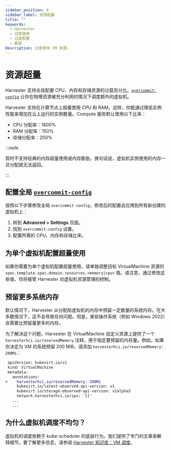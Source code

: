 ```yaml
---
sidebar_position: 8
sidebar_label: 资源超量
title: ""
keywords:
  - Harvester
  - 过度使用
  - 过度配置
  - 膨胀
Description: 过度使用 VM 资源。
---
```


# 资源超量

Harvester 支持全局配置 CPU、内存和存储资源的过载百分比。[`overcommit-config`](../advanced/settings.md#overcommit-config) 让你在物理资源被充分利用的情况下调度额外的虚拟机。

Harvester 支持在计算节点上超量使用 CPU 和 RAM。这样，你能通过降低实例性能来增加在云上运行的实例数量。Compute 服务默认使用以下比率：

- CPU 分配率：1600%
- RAM 分配率：150%
- 存储分配率：200%

:::note

暂时不支持经典的内存超量使用或内存膨胀。换句话说，虚拟机实例使用的内存一旦分配就无法返回。

:::

## 配置全局 [`overcommit-config`](../advanced/settings.md#overcommit-config)

按照以下步骤修改全局 `overcommit-config`，修改后的配置会应用到所有新创建的虚拟机上：

1. 转到 **Advanced > Settings** 页面。
1. 找到 `overcommit-config` 设置。
1. 配置所需的 CPU、内存和存储比率。

## 为单个虚拟机配置超量使用

如果你需要为单个虚拟机配置超量使用，请单独调整目标 VirtualMachine 资源的 ` spec.template.spec.domain.resources.<memory|cpu>` 值。请注意，通过修改这些值，你将接管 Harvester 对虚拟机资源管理的控制。

## 预留更多系统内存

默认情况下，Harvester 从分配给虚拟机的内存中预留一定数量的系统内存。在大多数情况下，这不会导致任何问题。但是，某些操作系统（例如 Windows 2022）会需要比预留量更多的内存。

为了解决这个问题，Harvester 在 VirtualMachine 自定义资源上提供了一个 `harvesterhci.io/reservedMemory` 注释，用于指定要预留的内存量。例如，如果你决定为 VM 的系统预留 200 MiB，请添加 `harvesterhci.io/reservedMemory: 200Mi`：

```diff
 apiVersion: kubevirt.io/v1
 kind: VirtualMachine
 metadata:
   annotations:
+    harvesterhci.io/reservedMemory: 200Mi
     kubevirt.io/latest-observed-api-version: v1
     kubevirt.io/storage-observed-api-version: v1alpha3
     network.harvesterhci.io/ips: '[]'
   ...
   ...
```

## 为什么虚拟机调度不均匀？

虚拟机的调度依赖于 kube-scheduler 的底层行为。我们提供了专门的文章来解释细节。要了解更多信息，请参阅 [Harvester 知识库：VM 调度](https://harvesterhci.io/kb/vm-scheduling/)。
